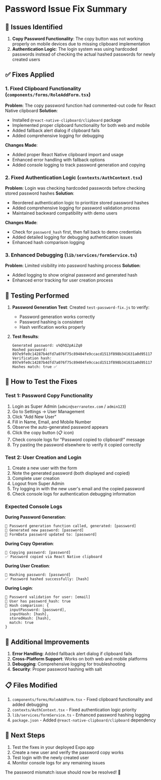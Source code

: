 # Password Issue Fix Summary

## 🐛 Issues Identified

1. **Copy Password Functionality**: The copy button was not working properly on mobile devices due to missing clipboard implementation
2. **Authentication Logic**: The login system was using hardcoded passwords instead of checking the actual hashed passwords for newly created users

## ✅ Fixes Applied

### 1. Fixed Clipboard Functionality (`components/forms/RoleAddForm.tsx`)

**Problem**: The copy password function had commented-out code for React Native clipboard
**Solution**: 
- Installed `@react-native-clipboard/clipboard` package
- Implemented proper clipboard functionality for both web and mobile
- Added fallback alert dialog if clipboard fails
- Added comprehensive logging for debugging

**Changes Made**:
- Added proper React Native clipboard import and usage
- Enhanced error handling with fallback options
- Added console logging to track password generation and copying

### 2. Fixed Authentication Logic (`contexts/AuthContext.tsx`)

**Problem**: Login was checking hardcoded passwords before checking stored password hashes
**Solution**: 
- Reordered authentication logic to prioritize stored password hashes
- Added comprehensive logging for password validation process
- Maintained backward compatibility with demo users

**Changes Made**:
- Check for `password_hash` first, then fall back to demo credentials
- Added detailed logging for debugging authentication issues
- Enhanced hash comparison logging

### 3. Enhanced Debugging (`lib/services/formService.ts`)

**Problem**: Limited visibility into password hashing process
**Solution**: 
- Added logging to show original password and generated hash
- Enhanced error tracking for user creation process

## 🧪 Testing Performed

1. **Password Generation Test**: Created `test-password-fix.js` to verify:
   - Password generation works correctly
   - Password hashing is consistent
   - Hash verification works properly

2. **Test Results**:
   ```
   Generated password: u%QhQ2pAiZq0
   Hashed password: 897e9fe0c14287b4dfd7a076f75c89404fe9ccacd1513f898b341631a0d95117
   Verification hash: 897e9fe0c14287b4dfd7a076f75c89404fe9ccacd1513f898b341631a0d95117
   Hashes match: true ✅
   ```

## 📱 How to Test the Fixes

### Test 1: Password Copy Functionality
1. Login as Super Admin (`admin@serranotex.com` / `admin123`)
2. Go to Settings → User Management
3. Click "Add New User"
4. Fill in Name, Email, and Mobile Number
5. Observe the auto-generated password appears
6. Click the copy button (📋 icon)
7. Check console logs for "Password copied to clipboard!" message
8. Try pasting the password elsewhere to verify it copied correctly

### Test 2: User Creation and Login
1. Create a new user with the form
2. Note the generated password (both displayed and copied)
3. Complete user creation
4. Logout from Super Admin
5. Try logging in with the new user's email and the copied password
6. Check console logs for authentication debugging information

### Expected Console Logs

**During Password Generation**:
```
🔐 Password generation function called, generated: [password]
🔑 Generated new password: [password]
📝 FormData password updated to: [password]
```

**During Copy Operation**:
```
🔄 Copying password: [password]
✅ Password copied via React Native clipboard
```

**During User Creation**:
```
🔄 Hashing password: [password]
✅ Password hashed successfully: [hash]
```

**During Login**:
```
🔐 Password validation for user: [email]
🔐 User has password_hash: true
🔐 Hash comparison: {
  inputPassword: [password],
  inputHash: [hash],
  storedHash: [hash],
  match: true
}
```

## 🔧 Additional Improvements

1. **Error Handling**: Added fallback alert dialog if clipboard fails
2. **Cross-Platform Support**: Works on both web and mobile platforms
3. **Debugging**: Comprehensive logging for troubleshooting
4. **Security**: Proper password hashing with salt

## 📋 Files Modified

1. `components/forms/RoleAddForm.tsx` - Fixed clipboard functionality and added debugging
2. `contexts/AuthContext.tsx` - Fixed authentication logic priority
3. `lib/services/formService.ts` - Enhanced password hashing logging
4. `package.json` - Added `@react-native-clipboard/clipboard` dependency

## 🚀 Next Steps

1. Test the fixes in your deployed Expo app
2. Create a new user and verify the password copy works
3. Test login with the newly created user
4. Monitor console logs for any remaining issues

The password mismatch issue should now be resolved! 🎉
